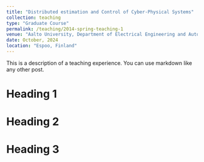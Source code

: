 ```yaml
---
title: "Distributed estimation and Control of Cyber-Physical Systems"
collection: teaching
type: "Graduate Course"
permalink: /teaching/2014-spring-teaching-1
venue: "Aalto University, Department of Electrical Engineering and Automation"
date: October, 2024
location: "Espoo, Finland"
---
```


This is a description of a teaching experience. You can use markdown like any other post.

Heading 1
======

Heading 2
======

Heading 3
======
